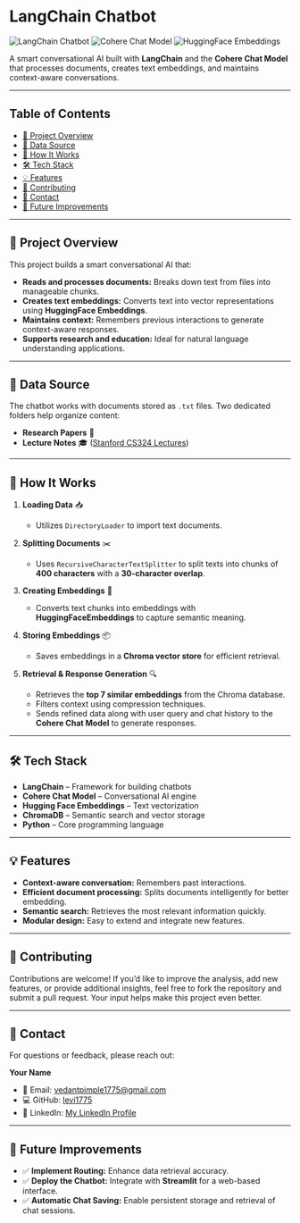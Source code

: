 # LangChain Chatbot

![LangChain Chatbot](https://img.shields.io/badge/LangChain-Chatbot-blueviolet)
![Cohere Chat Model](https://img.shields.io/badge/Cohere-Chat--Model-green)
![HuggingFace Embeddings](https://img.shields.io/badge/HuggingFace-Embeddings-yellow)

A smart conversational AI built with **LangChain** and the **Cohere Chat Model** that processes documents, creates text embeddings, and maintains context-aware conversations.

---

## Table of Contents

- [🚀 Project Overview](#-project-overview)
- [📂 Data Source](#-data-source)
- [🔧 How It Works](#-how-it-works)
- [🛠 Tech Stack](#-tech-stack)
- [💡 Features](#-features)
- [🤝 Contributing](#-contributing)
- [📧 Contact](#-contact)
- [🎯 Future Improvements](#-future-improvements)

---

## 🚀 Project Overview

This project builds a smart conversational AI that:

- **Reads and processes documents:** Breaks down text from files into manageable chunks.
- **Creates text embeddings:** Converts text into vector representations using **HuggingFace Embeddings**.
- **Maintains context:** Remembers previous interactions to generate context-aware responses.
- **Supports research and education:** Ideal for natural language understanding applications.

---

## 📂 Data Source

The chatbot works with documents stored as `.txt` files. Two dedicated folders help organize content:

- **Research Papers** 📄
- **Lecture Notes** 🎓 ([Stanford CS324 Lectures](https://stanford-cs324.github.io/winter2022/lectures/))

---

## 🔧 How It Works

1. **Loading Data** 📥  
   - Utilizes `DirectoryLoader` to import text documents.

2. **Splitting Documents** ✂️  
   - Uses `RecursiveCharacterTextSplitter` to split texts into chunks of **400 characters** with a **30-character overlap**.

3. **Creating Embeddings** 🤖  
   - Converts text chunks into embeddings with **HuggingFaceEmbeddings** to capture semantic meaning.

4. **Storing Embeddings** 📦  
   - Saves embeddings in a **Chroma vector store** for efficient retrieval.

5. **Retrieval & Response Generation** 🔍  
   - Retrieves the **top 7 similar embeddings** from the Chroma database.
   - Filters context using compression techniques.
   - Sends refined data along with user query and chat history to the **Cohere Chat Model** to generate responses.

---

## 🛠 Tech Stack

- **LangChain** – Framework for building chatbots
- **Cohere Chat Model** – Conversational AI engine
- **Hugging Face Embeddings** – Text vectorization
- **ChromaDB** – Semantic search and vector storage
- **Python** – Core programming language

---

## 💡 Features

- **Context-aware conversation:** Remembers past interactions.
- **Efficient document processing:** Splits documents intelligently for better embedding.
- **Semantic search:** Retrieves the most relevant information quickly.
- **Modular design:** Easy to extend and integrate new features.

---

## 🤝 Contributing

Contributions are welcome! If you’d like to improve the analysis, add new features, or provide additional insights, feel free to fork the repository and submit a pull request. Your input helps make this project even better.

---

## 📧 Contact

For questions or feedback, please reach out:

**Your Name**  
- 📧 Email: [vedantpimple1775@gmail.com](mailto:vedantpimple1775@gmail.com)  
- 💻 GitHub: [levi1775](https://github.com/levi1775)  
- 🔗 LinkedIn: [My LinkedIn Profile](https://www.linkedin.com/in/vedant-pimple-523a65228/)


---

## 🎯 Future Improvements

- ✅ **Implement Routing:** Enhance data retrieval accuracy.
- ✅ **Deploy the Chatbot:** Integrate with **Streamlit** for a web-based interface.
- ✅ **Automatic Chat Saving:** Enable persistent storage and retrieval of chat sessions.
